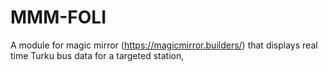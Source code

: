 # MMM-FOLI
A module for magic mirror (https://magicmirror.builders/) that displays real time Turku bus data for a targeted station,
